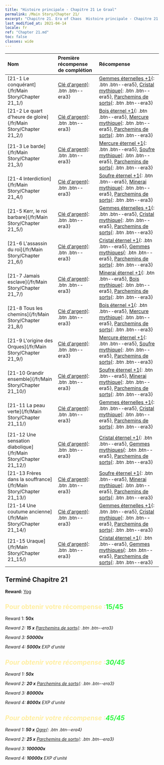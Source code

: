 ```yaml
---
title: "Histoire principale - Chapitre 21 Le Graal"
permalink: /Main Story/Chapter 21/
excerpt: "Chapitre 21. Era of Chaos  Histoire principale - Chapitre 21. Le Graal"
last_modified_at: 2021-04-14
locale: fr
ref: "Chapter 21.md"
toc: false
classes: wide
---
```


  | Nom |  Première récompense de complétion | Récompense |
  |:------------|:------------|:------------| 
  | [21-1 Le conquérant](/fr/Main Story/Chapter 21_1/) | [Clé d'argent](/fr/Items/con_693/){: .btn .btn--era3} | [Gemmes éternelles +1](/fr/Items/mat_72/){: .btn .btn--era5}, [Cristal mythique](/fr/Items/mat_66/){: .btn .btn--era5}, [Parchemins de sorts](/fr/Items/con_694/){: .btn .btn--era3} |
  | [21-2 Le quart d'heure de gloire](/fr/Main Story/Chapter 21_2/) | [Clé d'argent](/fr/Items/con_693/){: .btn .btn--era3} | [Bois éternel +1](/fr/Items/mat_69/){: .btn .btn--era5}, [Mercure mythique](/fr/Items/mat_63/){: .btn .btn--era5}, [Parchemins de sorts](/fr/Items/con_694/){: .btn .btn--era3} |
  | [21-3 Le barde](/fr/Main Story/Chapter 21_3/) | [Clé d'argent](/fr/Items/con_693/){: .btn .btn--era3} | [Mercure éternel +1](/fr/Items/mat_70/){: .btn .btn--era5}, [Soufre mythique](/fr/Items/mat_64/){: .btn .btn--era5}, [Parchemins de sorts](/fr/Items/con_694/){: .btn .btn--era3} |
  | [21-4 Interdiction](/fr/Main Story/Chapter 21_4/) | [Clé d'argent](/fr/Items/con_693/){: .btn .btn--era3} | [Soufre éternel +1](/fr/Items/mat_71/){: .btn .btn--era5}, [Minerai mythique](/fr/Items/mat_61/){: .btn .btn--era5}, [Parchemins de sorts](/fr/Items/con_694/){: .btn .btn--era3} |
  | [21-5 Kerr, le roi barbare](/fr/Main Story/Chapter 21_5/) | [Clé d'argent](/fr/Items/con_693/){: .btn .btn--era3} | [Gemmes éternelles +1](/fr/Items/mat_72/){: .btn .btn--era5}, [Cristal mythique](/fr/Items/mat_66/){: .btn .btn--era5}, [Parchemins de sorts](/fr/Items/con_694/){: .btn .btn--era3} |
  | [21-6 L'assassin du roi](/fr/Main Story/Chapter 21_6/) | [Clé d'argent](/fr/Items/con_693/){: .btn .btn--era3} | [Cristal éternel +1](/fr/Items/mat_73/){: .btn .btn--era5}, [Gemmes mythiques](/fr/Items/mat_65/){: .btn .btn--era5}, [Parchemins de sorts](/fr/Items/con_694/){: .btn .btn--era3} |
  | [21-7 Jamais esclave](/fr/Main Story/Chapter 21_7/) | [Clé d'argent](/fr/Items/con_693/){: .btn .btn--era3} | [Minerai éternel +1](/fr/Items/mat_68/){: .btn .btn--era5}, [Bois mythique](/fr/Items/mat_62/){: .btn .btn--era5}, [Parchemins de sorts](/fr/Items/con_694/){: .btn .btn--era3} |
  | [21-8 Tous les chemins](/fr/Main Story/Chapter 21_8/) | [Clé d'argent](/fr/Items/con_693/){: .btn .btn--era3} | [Bois éternel +1](/fr/Items/mat_69/){: .btn .btn--era5}, [Mercure mythique](/fr/Items/mat_63/){: .btn .btn--era5}, [Parchemins de sorts](/fr/Items/con_694/){: .btn .btn--era3} |
  | [21-9 L'origine des Orques](/fr/Main Story/Chapter 21_9/) | [Clé d'argent](/fr/Items/con_693/){: .btn .btn--era3} | [Mercure éternel +1](/fr/Items/mat_70/){: .btn .btn--era5}, [Soufre mythique](/fr/Items/mat_64/){: .btn .btn--era5}, [Parchemins de sorts](/fr/Items/con_694/){: .btn .btn--era3} |
  | [21-10 Grandir ensemble](/fr/Main Story/Chapter 21_10/) | [Clé d'argent](/fr/Items/con_693/){: .btn .btn--era3} | [Soufre éternel +1](/fr/Items/mat_71/){: .btn .btn--era5}, [Minerai mythique](/fr/Items/mat_61/){: .btn .btn--era5}, [Parchemins de sorts](/fr/Items/con_694/){: .btn .btn--era3} |
  | [21-11 La peau verte](/fr/Main Story/Chapter 21_11/) | [Clé d'argent](/fr/Items/con_693/){: .btn .btn--era3} | [Gemmes éternelles +1](/fr/Items/mat_72/){: .btn .btn--era5}, [Cristal mythique](/fr/Items/mat_66/){: .btn .btn--era5}, [Parchemins de sorts](/fr/Items/con_694/){: .btn .btn--era3} |
  | [21-12 Une sensation diabolique](/fr/Main Story/Chapter 21_12/) | [Clé d'argent](/fr/Items/con_693/){: .btn .btn--era3} | [Cristal éternel +1](/fr/Items/mat_73/){: .btn .btn--era5}, [Gemmes mythiques](/fr/Items/mat_65/){: .btn .btn--era5}, [Parchemins de sorts](/fr/Items/con_694/){: .btn .btn--era3} |
  | [21-13 Frères dans la souffrance](/fr/Main Story/Chapter 21_13/) | [Clé d'argent](/fr/Items/con_693/){: .btn .btn--era3} | [Soufre éternel +1](/fr/Items/mat_71/){: .btn .btn--era5}, [Minerai mythique](/fr/Items/mat_61/){: .btn .btn--era5}, [Parchemins de sorts](/fr/Items/con_694/){: .btn .btn--era3} |
  | [21-14 Une coutume ancienne](/fr/Main Story/Chapter 21_14/) | [Clé d'argent](/fr/Items/con_693/){: .btn .btn--era3} | [Gemmes éternelles +1](/fr/Items/mat_72/){: .btn .btn--era5}, [Cristal mythique](/fr/Items/mat_66/){: .btn .btn--era5}, [Parchemins de sorts](/fr/Items/con_694/){: .btn .btn--era3} |
  | [21-15 Uraque](/fr/Main Story/Chapter 21_15/) | [Clé d'argent](/fr/Items/con_693/){: .btn .btn--era3} | [Cristal éternel +1](/fr/Items/mat_73/){: .btn .btn--era5}, [Gemmes mythiques](/fr/Items/mat_65/){: .btn .btn--era5}, [Parchemins de sorts](/fr/Items/con_694/){: .btn .btn--era3} |


## Terminé Chapitre 21

 **Reward:** [Yog](/fr/heroes/Yog/)



## <span style="color: #ffeea0">Pour obtenir votre récompense :</span><span style="color: #27f73a">15/45</span>

 Reward 1:  **50x** <i class="fas fa-gem"/>

 Reward 2: **15 x** [Parchemins de sorts](/fr/Items/con_694/){: .btn .btn--era3}

 Reward 3:  **50000x** <i class="fas fa-coins"/>

 Reward 4:  **5000x** EXP d'unité



## <span style="color: #ffeea0">Pour obtenir votre récompense :</span><span style="color: #27f73a">30/45</span>

 Reward 1:  **50x** <i class="fas fa-gem"/>

 Reward 2: **20 x** [Parchemins de sorts](/fr/Items/con_694/){: .btn .btn--era3}

 Reward 3:  **80000x** <i class="fas fa-coins"/>

 Reward 4:  **8000x** EXP d'unité



## <span style="color: #ffeea0">Pour obtenir votre récompense :</span><span style="color: #27f73a">45/45</span>

 Reward 1: **50 x** [Ogre](/fr/Items/unt_220/){: .btn .btn--era4}

 Reward 2: **25 x** [Parchemins de sorts](/fr/Items/con_694/){: .btn .btn--era3}

 Reward 3:  **100000x** <i class="fas fa-coins"/>

 Reward 4:  **10000x** EXP d'unité

